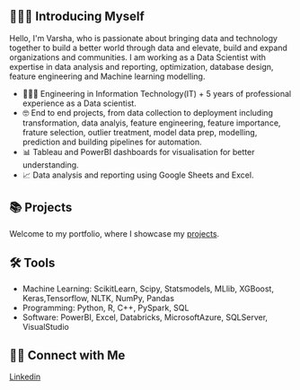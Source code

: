 ## 🙋🏻‍♀️ Introducing Myself

Hello, I'm Varsha, who is passionate about bringing data and technology together to build a better world through data and elevate, build and expand organizations and communities. I am working as a Data Scientist with expertise in data analysis and reporting, optimization, database design, feature engineering and Machine learning modelling.

- 👩🏼‍💻 Engineering in Information Technology(IT) + 5 years of professional experience as a Data scientist.
- 🤓 End to end projects, from data collection to deployment including transformation, data analyis, feature engineering, feature importance, frature selection, outlier treatment, model data prep, modelling, prediction and building pipelines for automation.
- 📊 Tableau and PowerBI dashboards for visualisation for better understanding.
- 📈 Data analysis and reporting using Google Sheets and Excel.

## 📚 Projects
Welcome to my portfolio, where I showcase my [projects](https://github.com/varsha0721/Portfolio).

## 🛠️ Tools
- Machine Learning: ScikitLearn, Scipy, Statsmodels, MLlib, XGBoost, Keras,Tensorflow, NLTK, NumPy, Pandas
- Programming: Python, R, C++, PySpark, SQL
- Software: PowerBI, Excel, Databricks, MicrosoftAzure, SQLServer, VisualStudio

## 👋🏻 Connect with Me
[Linkedin](https://www.linkedin.com/in/varsha-rajawat-228231168/)
<!--
**varsha0721/varsha0721** is a ✨ _special_ ✨ repository because its `README.md` (this file) appears on your GitHub profile.

Here are some ideas to get you started:

- 🔭 I’m currently working on ...
- 🌱 I’m currently learning ...
- 👯 I’m looking to collaborate on ...
- 🤔 I’m looking for help with ...
- 💬 Ask me about ...
- 📫 How to reach me: ...
- 😄 Pronouns: ...
- ⚡ Fun fact: ...
-->
